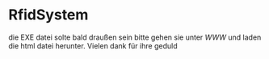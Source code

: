 # RfidSystem
die EXE datei solte bald draußen sein
bitte gehen sie unter _WWW_ und laden die html datei herunter.
Vielen dank für ihre geduld
